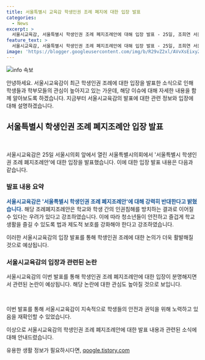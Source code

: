 ```yaml
---
title: 서울특별시 교육감 학생인권 조례 폐지에 대한 입장 발표
categories:
  - News
excerpt: >
  서울시교육감, 서울특별시 학생인권 조례 폐지조례안에 대해 입장 발표 - 25일, 조희연 서울시교육감이 서울시의회에서 학생인권 조례 폐지조례안에 대한 입장을 발표했다. 324회 서울특별시의회에서 재의결된 이 사안에 대한 관심이 증폭되고 있다.
feature_text: >
  서울시교육감, 서울특별시 학생인권 조례 폐지조례안에 대해 입장 발표 - 25일, 조희연 서울시교육감이 서울시의회에서 학생인권 조례 폐지조례안에 대한 입장을 발표했다. 324회 서울특별시의회에서 재의결된 이 사안에 대한 관심이 증폭되고 있다.
image: 'https://blogger.googleusercontent.com/img/b/R29vZ2xl/AVvXsEixyZcFfHzMRdzZMjFBmAUKJYCLCGyLL1o632UiGVXcaFdKo_bkvkuCioo0uUKlGfBVcT3P84aROyZIXSBEx3Aw5nCQ3pTgDom1WDC4m8eifvWiAmWEEVb4x6G_l8C0QH225ldMjyaFvpxGEBGNO37VmDTDMHGhJPq73UglMfDca1-0aw/s1600/blogspot.png'
---
```


<p><img src="https://blogger.googleusercontent.com/img/b/R29vZ2xl/AVvXsEixyZcFfHzMRdzZMjFBmAUKJYCLCGyLL1o632UiGVXcaFdKo_bkvkuCioo0uUKlGfBVcT3P84aROyZIXSBEx3Aw5nCQ3pTgDom1WDC4m8eifvWiAmWEEVb4x6G_l8C0QH225ldMjyaFvpxGEBGNO37VmDTDMHGhJPq73UglMfDca1-0aw/s1600/blogspot.png" alt="info 속보" /></p>

<p>안녕하세요. 서울시교육감이 최근 학생인권 조례에 대한 입장을 발표한 소식으로 인해 학생들과 학부모들의 관심이 높아지고 있는 가운데, 해당 이슈에 대해 자세한 내용을 함께 알아보도록 하겠습니다. 지금부터 서울시교육감의 발표에 대한 관련 정보와 입장에 대해 설명하겠습니다. </p>

<h2 data-ke-size="size26">서울특별시 학생인권 조례 폐지조례안 입장 발표</h2>

<p data-ke-size="size16">&nbsp;</p>

<p>서울시교육감은 25일 서울시의회 앞에서 열린 서울특별시의회에서 '서울특별시 학생인권 조례 폐지조례안'에 대한 입장을 발표했습니다. 이에 대한 입장 발표 내용은 다음과 같습니다.</p>

<h3>발표 내용 요약</h3>

<p data-ke-size="size16"><b><span style="color: #1a5490;">서울시교육감은 '서울특별시 학생인권 조례 폐지조례안'에 대해 강력히 반대한다고 밝혔습니다.</span></b> 해당 조례폐지조례안은 학교와 학생 간의 인권침해를 방치하는 결과로 이어질 수 있다는 우려가 있다고 강조하였습니다. 이에 따라 청소년들이 안전하고 즐겁게 학교생활을 즐길 수 있도록 법과 제도적 보호를 강화해야 한다고 강조하였습니다.</p>

<p>이러한 서울시교육감의 입장 발표를 통해 학생인권 조례에 대한 논의가 더욱 활발해질 것으로 예상됩니다.</p>

<h3>서울시교육감의 입장과 관련된 논란</h3>

<p data-ke-size="size16">서울시교육감의 이번 발표를 통해 학생인권 조례 폐지조례안에 대한 입장이 분명해지면서 관련된 논란이 예상됩니다. 해당 논란에 대한 관심도 높아질 것으로 보입니다.</p>

<p data-ke-size="size16">&nbsp;</p>

<p>이번 발표를 통해 서울시교육감이 지속적으로 학생들의 안전과 권익을 위해 노력하고 있음을 재확인할 수 있었습니다.</p>

<p>이상으로 서울시교육감의 학생인권 조례 폐지조례안에 대한 발표 내용과 관련된 소식에 대해 안내드렸습니다.</p>
유용한 생활 정보가 필요하시다면, <a href="https://qoogle.tistory.com" rel="dofollow">qoogle.tistory.com</a>


